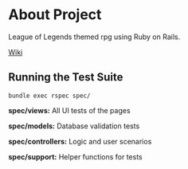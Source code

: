 # About Project
League of Legends themed rpg using Ruby on Rails.

[Wiki](https://github.com/Nosajool/League-Of-Valor/wiki)

## Running the Test Suite

`bundle exec rspec spec/`

**spec/views:** All UI tests of the pages

**spec/models:** Database validation tests

**spec/controllers:** Logic and user scenarios

**spec/support:** Helper functions for tests